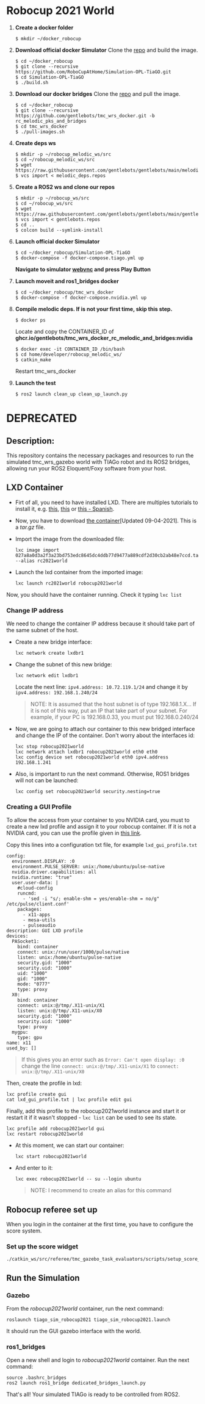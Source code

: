 # Robocup 2021 World

1. **Create a docker folder**
    ```
    $ mkdir ~/docker_robocup
    ```

2. **Download official docker Simulator**
    Clone the [repo](https://github.com/RoboCupAtHome/Simulation-OPL-TiaGO) and build the image.
    ```
    $ cd ~/docker_robocup
    $ git clone --recursive https://github.com/RoboCupAtHome/Simulation-OPL-TiaGO.git
    $ cd Simulation-OPL-TiaGO
    $ ./build.sh
    ```
3. **Download our docker bridges**
    Clone the [repo](https://github.com/gentlebots/tmc_wrs_docker) and pull the image.
    ```
    $ cd ~/docker_robocup
    $ git clone --recursive https://github.com/gentlebots/tmc_wrs_docker.git -b rc_melodic_pks_and_bridges
    $ cd tmc_wrs_docker
    $ ./pull-images.sh
    ```
4. **Create deps ws**
    ```
    $ mkdir -p ~/robocup_melodic_ws/src
    $ cd ~/robocup_melodic_ws/src
    $ wget https://raw.githubusercontent.com/gentlebots/gentlebots/main/melodic_deps.repos
    $ vcs import < melodic_deps.repos
    ```
5. **Create a ROS2 ws and clone our repos**
    ```
    $ mkdir -p ~/robocup_ws/src
    $ cd ~/robocup_ws/src
    $ wget https://raw.githubusercontent.com/gentlebots/gentlebots/main/gentlebots.repos
    $ vcs import < gentlebots.repos
    $ cd ..
    $ colcon build --symlink-install
    
6. **Launch official docker Simulator**
    ```
    $ cd ~/docker_robocup/Simulation-OPL-TiaGO
    $ docker-compose -f docker-compose.tiago.yml up
    ```
    **Navigate to simulator [webvnc](http://localhost:3000) and press Play Button**
    
7. **Launch moveit and ros1_bridges docker**
    ```
    $ cd ~/docker_robocup/tmc_wrs_docker
    $ docker-compose -f docker-compose.nvidia.yml up
    ```
8. **Compile melodic deps. If is not your first time, skip this step.**
     ```
    $ docker ps
    ```
    Locate and copy the CONTAINER_ID of **ghcr.io/gentlebots/tmc_wrs_docker_rc_melodic_and_bridges:nvidia**
    
    ```
    $ docker exec -it CONTAINER_ID /bin/bash
    $ cd home/developer/robocup_melodic_ws/
    $ catkin_make
    ```
    Restart tmc_wrs_docker
    
9. **Launch the test**
    ```
    $ ros2 launch clean_up clean_up_launch.py
    ```



# DEPRECATED

## Description:

This repository contains the necessary packages and resources to run the simulated tmc_wrs_gazebo world with TIAGo robot and its ROS2 bridges, allowing run your ROS2 Eloquent/Foxy software from your host.

## LXD Container

* Firt of all, you need to have installed LXD. There are multiples tutorials to install it, e.g. [this](https://www.linode.com/docs/guides/beginners-guide-to-lxd/), [this](https://www.digitalocean.com/community/tutorials/how-to-set-up-and-use-lxd-on-ubuntu-18-04) or [this - Spanish](https://www.adictosaltrabajo.com/2018/07/11/amaras-lxd-por-encima-de-todas-las-cosas/).

* Now, you have to download [the container](https://urjc-my.sharepoint.com/:u:/g/personal/jonatan_gines_urjc_es/EQ9010b24zBMhWB-UwSCJlcBIgf-SF-fBSjt8fElaWX01A?e=oR8d2E)[Updated 09-04-2021]. This is a *tar.gz* file.

* Import the image from the downloaded file:

  ```
  lxc image import 027a8a0d3a2f3a23bd753edc8645dc4ddb77d9477a889cdf2d30cb2ab48e7ccd.tar.gz --alias rc2021world
  ```
* Launch the lxd container from the imported image:

  ```
  lxc launch rc2021world robocup2021world
  ```

Now, you should have the container running. Check it typing ``lxc list``

### Change IP address

We need to change the container IP address because it should take part of the same subnet of the host.

* Create a new bridge interface:

  ```
  lxc network create lxdbr1
  ```

* Change the subnet of this new bridge:

  ```
  lxc network edit lxdbr1
  ```

  Locate the next line: ``ipv4.address: 10.72.119.1/24`` and change it by ``ipv4.address: 192.168.1.240/24``

  > NOTE: It is assumed that the host subnet is of type 192.168.1.X... If it is not of this way, put an IP that take part of your subnet. For example, if your PC is 192.168.0.33, you must put 192.168.0.240/24

* Now, we are going to attach our container to this new bridged interface and change the IP of the container. Don't worry about the interfaces id:

  ```
  lxc stop robocup2021world
  lxc network attach lxdbr1 robocup2021world eth0 eth0
  lxc config device set robocup2021world eth0 ipv4.address 192.168.1.241
  ```

* Also, is important to run the next command. Otherwise, ROS1 bridges will not can be launched:

  ```
  lxc config set robocup2021world security.nesting=true
  ```

### Creating a GUI Profile
To allow the access from your container to you NVIDIA card, you must to create a new lxd profile and assign it to your robocup container.
If it is not a NVIDIA card, you can use the profile given in [this link](https://blog.simos.info/how-to-easily-run-graphics-accelerated-gui-apps-in-lxd-containers-on-your-ubuntu-desktop/).

Copy this lines into a configuration txt file, for example ``lxd_gui_profile.txt``
```
config:
  environment.DISPLAY: :0
  environment.PULSE_SERVER: unix:/home/ubuntu/pulse-native
  nvidia.driver.capabilities: all
  nvidia.runtime: "true"
  user.user-data: |
    #cloud-config
    runcmd:
      - 'sed -i "s/; enable-shm = yes/enable-shm = no/g" /etc/pulse/client.conf'
    packages:
      - x11-apps
      - mesa-utils
      - pulseaudio
description: GUI LXD profile
devices:
  PASocket1:
    bind: container
    connect: unix:/run/user/1000/pulse/native
    listen: unix:/home/ubuntu/pulse-native
    security.gid: "1000"
    security.uid: "1000"
    uid: "1000"
    gid: "1000"
    mode: "0777"
    type: proxy
  X0:
    bind: container
    connect: unix:@/tmp/.X11-unix/X1
    listen: unix:@/tmp/.X11-unix/X0
    security.gid: "1000"
    security.uid: "1000"
    type: proxy
  mygpu:
    type: gpu
name: x11
used_by: []
```
  > If this gives you an error such as ``Error: Can't open display: :0`` change the line
  > ``connect: unix:@/tmp/.X11-unix/X1`` to ``connect: unix:@/tmp/.X11-unix/X0``


Then, create the profile in lxd:
```
lxc profile create gui
cat lxd_gui_profile.txt | lxc profile edit gui
```
Finally, add this profile to the robocup2021world instance and start it or restart it if it wasn't stopped - ``lxc list`` can be used to see its state.
```
lxc profile add robocup2021world gui
lxc restart robocup2021world
```
* At this moment, we can start our container:

  ```
  lxc start robocup2021world
  ```

* And enter to it:

  ```
  lxc exec robocup2021world -- su --login ubuntu
  ```

  > NOTE: I recommend to create an alias for this command


## Robocup referee set up

When you login in the container at the first time, you have to configure the score system.

### Set up the score widget

```
./catkin_ws/src/referee/tmc_gazebo_task_evaluators/scripts/setup_score_widget
```

## Run the Simulation


### Gazebo
From the *robocup2021world* container, run the next command:

```
roslaunch tiago_sim_robocup2021 tiago_sim_robocup2021.launch
```

It should run the GUI gazebo interface with the world.

### ros1_bridges

Open a new shell and login to *robocup2021world* container. Run the next command:

```
source .bashrc_bridges
ros2 launch ros1_bridge dedicated_bridges_launch.py
```

That's all! Your simulated TIAGo is ready to be controlled from ROS2.
